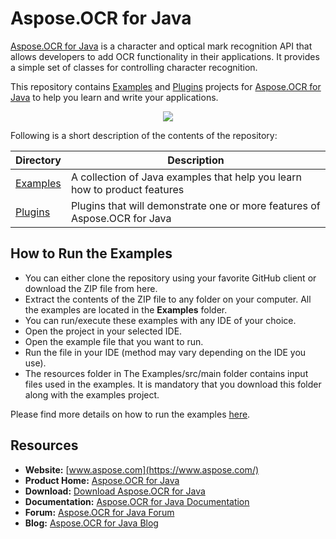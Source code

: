 # Aspose.OCR for Java

[Aspose.OCR for Java](https://products.aspose.com/ocr/java) is a character and optical mark recognition API that allows developers to add OCR functionality in their applications. It provides a simple set of classes for controlling character recognition.

This repository contains [Examples](Examples) and [Plugins](Plugins) projects for [Aspose.OCR for Java](https://products.aspose.com/ocr/java) to help you learn and write your applications.

<p align="center">
  <a href="https://github.com/asposeocr/Aspose_OCR_Java/archive/master.zip">
    <img src="http://i.imgur.com/hwNhrGZ.png" />
  </a>
</p>

Following is a short description of the contents of the repository:

Directory | Description
----------|------------
[Examples](Examples) | A collection of Java examples that help you learn how to product features
[Plugins](Plugins)  | Plugins that will demonstrate one or more features of Aspose.OCR for Java

## How to Run the Examples

* You can either clone the repository using your favorite GitHub client or download the ZIP file from here.
* Extract the contents of the ZIP file to any folder on your computer. All the examples are located in the **Examples** folder.
* You can run/execute these examples with any IDE of your choice.
* Open the project in your selected IDE.
* Open the example file that you want to run.
* Run the file in your IDE (method may vary depending on the IDE you use).
* The resources folder in The Examples/src/main folder contains input files used in the examples. It is mandatory that you download this folder along with the examples project.

Please find more details on how to run the examples [here](https://docs.aspose.com/ocr/java/how-to-use-the-examples/).

## Resources

* **Website:** [www.aspose.com](https://www.aspose.com/)
* **Product Home:** [Aspose.OCR for Java](https://products.aspose.com/ocr/java)
* **Download:** [Download Aspose.OCR for Java](https://downloads.aspose.com/ocr/java)
* **Documentation:** [Aspose.OCR for Java Documentation](https://docs.aspose.com/ocr/java/)
* **Forum:** [Aspose.OCR for Java Forum](https://forum.aspose.com/c/ocr)
* **Blog:** [Aspose.OCR for Java Blog](https://blog.aspose.com/category/ocr/)
